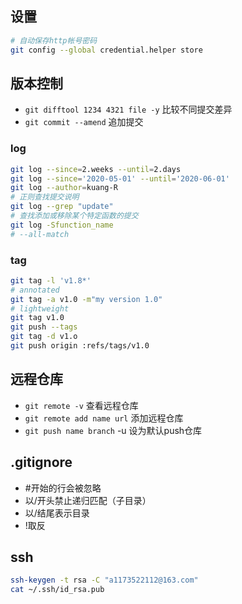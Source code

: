 ## 设置
``` sh
# 自动保存http帐号密码
git config --global credential.helper store
```
## 版本控制
- `git difftool 1234 4321 file -y` 比较不同提交差异
- `git commit --amend` 追加提交

### log
~~~ sh
git log --since=2.weeks --until=2.days
git log --since='2020-05-01' --until='2020-06-01'
git log --author=kuang-R
# 正则查找提交说明
git log --grep "update"
# 查找添加或移除某个特定函数的提交
git log -Sfunction_name
# --all-match
~~~

### tag
~~~ sh
git tag -l 'v1.8*'
# annotated
git tag -a v1.0 -m"my version 1.0"
# lightweight
git tag v1.0
git push --tags
git tag -d v1.o
git push origin :refs/tags/v1.0
~~~

## 远程仓库
- `git remote -v` 查看远程仓库
- `git remote add name url` 添加远程仓库
- `git push name branch` -u 设为默认push仓库

## .gitignore
- #开始的行会被忽略
- 以/开头禁止递归匹配（子目录）
- 以/结尾表示目录
- !取反

## ssh
``` sh
ssh-keygen -t rsa -C "a1173522112@163.com"
cat ~/.ssh/id_rsa.pub
```
